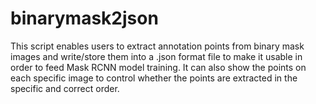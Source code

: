 # binarymask2json

This script enables users to extract annotation points from binary mask images and write/store them into a .json format file to make it usable in order to feed Mask RCNN model training. It can also show the points on each specific image to control whether the points are extracted in the specific and correct order.
